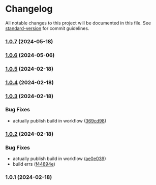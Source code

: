 # Changelog

All notable changes to this project will be documented in this file. See [standard-version](https://github.com/conventional-changelog/standard-version) for commit guidelines.

### [1.0.7](https://github.com/rowanhen/something-something-ui/compare/v1.0.6...v1.0.7) (2024-05-18)

### [1.0.6](https://github.com/rowanhen/something-something-ui/compare/v1.0.5...v1.0.6) (2024-05-06)

### [1.0.5](https://github.com/rowanhen/something-something-ui/compare/v1.0.4...v1.0.5) (2024-02-18)

### [1.0.4](https://github.com/rowanhen/something-something-ui/compare/v1.0.3...v1.0.4) (2024-02-18)

### [1.0.3](https://github.com/rowanhen/something-something-ui/compare/v1.0.2...v1.0.3) (2024-02-18)


### Bug Fixes

* actually publish build in workflow ([369cd98](https://github.com/rowanhen/something-something-ui/commit/369cd98f2e3cb0b1ca5307ae55ab40a55949f59f))

### [1.0.2](https://github.com/rowanhen/something-something-ui/compare/v1.0.1...v1.0.2) (2024-02-18)


### Bug Fixes

* actually publish build in workflow ([ae0e039](https://github.com/rowanhen/something-something-ui/commit/ae0e039e710fd00a7ee9cfe67fb4118dc981d565))
* build errs ([f44894e](https://github.com/rowanhen/something-something-ui/commit/f44894e29406b628abe60060a44dc1bfed8889d7))

### 1.0.1 (2024-02-18)
